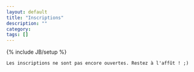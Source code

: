 ```yaml
---
layout: default
title: "Inscriptions"
description: ""
category:
tags: []
---
```

{% include JB/setup %}

    Les inscriptions ne sont pas encore ouvertes. Restez à l'affût ! ;)
